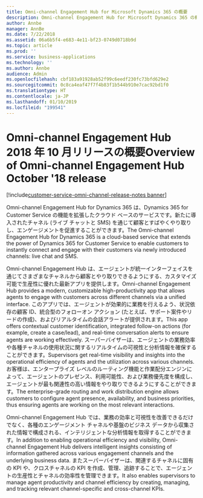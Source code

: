 ```yaml
---
title: Omni-channel Engagement Hub for Microsoft Dynamics 365 の概要
description: Omni-channel Engagement Hub for Microsoft Dynamics 365 の概要
author: Annbe
manager: AnnBe
ms.date: 7/22/2018
ms.assetid: 06a6b5f4-e683-4e11-bf23-0749d0718b9d
ms.topic: article
ms.prod: ''
ms.service: business-applications
ms.technology: ''
ms.author: Annbe
audience: Admin
ms.openlocfilehash: cbf183a91928ab52f99c6eedf230fc73bfd629e2
ms.sourcegitcommit: 0c8ca4eaf47f7f4b83f1b544b910e7cac92bd1f0
ms.translationtype: HT
ms.contentlocale: ja-JP
ms.lasthandoff: 01/10/2019
ms.locfileid: "199541"
---
```

#  <a name="overview-of-omni-channel-engagement-hub-october-18-release"></a><span data-ttu-id="b5aeb-103">Omni-channel Engagement Hub 2018 年 10 月リリースの概要</span><span class="sxs-lookup"><span data-stu-id="b5aeb-103">Overview of Omni-channel Engagement Hub October '18 release</span></span> 

[!include[customer-service-omni-channel-release-notes banner](../../includes/customer-service-omni-channel-release-notes.md)]


 
<span data-ttu-id="b5aeb-104">Omni-channel Engagement Hub for Dynamics 365 は、Dynamics 365 for Customer Service の機能を拡張したクラウド ベースのサービスです。新たに導入されたチャネル (ライブ チャットと SMS) を通じて顧客とすばやくやり取りし、エンゲージメントを促進することができます。</span><span class="sxs-lookup"><span data-stu-id="b5aeb-104">The Omni-channel Engagement Hub for Dynamics 365 is a cloud-based service that extends the power of Dynamics 365 for Customer Service to enable customers to instantly connect and engage with their customers via newly introduced channels: live chat and SMS.</span></span>  

<span data-ttu-id="b5aeb-105">Omni-channel Engagement Hub は、エージェントが統一インターフェイスを通じてさまざまなチャネルから顧客とやり取りできるようにする、カスタマイズ可能で生産性に優れた最新アプリを提供します。</span><span class="sxs-lookup"><span data-stu-id="b5aeb-105">Omni-channel Engagement Hub provides a modern, customizable high-productivity app that allows agents to engage with customers across different channels via a unified interface.</span></span> <span data-ttu-id="b5aeb-106">このアプリでは、エージェントが効果的に業務を行えるよう、状況依存の顧客 ID、統合型のフォローオン アクション (たとえば、サポート案件やリードの作成)、およびリアルタイムの会話アラートが提供されます。</span><span class="sxs-lookup"><span data-stu-id="b5aeb-106">This app offers contextual customer identification, integrated follow-on actions (for example, create a case/lead), and real-time conversation alerts to ensure agents are working effectively.</span></span> <span data-ttu-id="b5aeb-107">スーパーバイザーは、エージェントの業務効率や各種チャネルの使用状況に関するリアルタイムの可視性と分析情報を確保することができます。</span><span class="sxs-lookup"><span data-stu-id="b5aeb-107">Supervisors get real-time visibility and insights into the operational efficiency of agents and the utilization across various channels.</span></span> <span data-ttu-id="b5aeb-108">お客様は、エンタープライズ レベルのルーティング機能と作業配分エンジンによって、エージェントのプレゼンス、利用可能性、および業務優先度を構成し、エージェントが最も関連性の高い情報をやり取りできるようにすることができます。</span><span class="sxs-lookup"><span data-stu-id="b5aeb-108">The enterprise-grade routing and work distribution engine allows customers to configure agent presence, availability, and business priorities, thus ensuring agents are working on the most relevant interactions.</span></span>  

<span data-ttu-id="b5aeb-109">Omni-channel Engagement Hub では、業務の効率と可視性を改善できるだけでなく、各種のエンゲージメント チャネルや基盤のビジネス データから収集された情報で構成される、インテリジェントな分析情報を取得することができます。</span><span class="sxs-lookup"><span data-stu-id="b5aeb-109">In addition to enabling operational efficiency and visibility, Omni-channel Engagement Hub delivers intelligent insights consisting of information gathered across various engagement channels and the underlying business data.</span></span> <span data-ttu-id="b5aeb-110">またスーパーバイザーは、関連するチャネルに固有の KPI や、クロスチャネルの KPI を作成、管理、追跡することで、エージェントの生産性とチャネルの効率性を管理できます。</span><span class="sxs-lookup"><span data-stu-id="b5aeb-110">It also enables supervisors to manage agent productivity and channel efficiency by creating, managing, and tracking relevant channel-specific and cross-channel KPIs.</span></span> 
